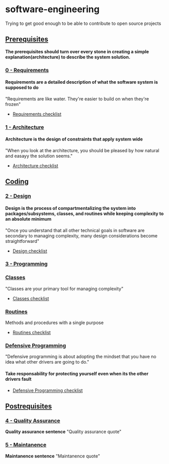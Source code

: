 # software-engineering

Trying to get good enough to be able to contribute to open source projects

## [**Prerequisites**](./PREREQUISITES.md)

**The prerequisites should turn over every stone in creating a simple explanation(architecture) to describe the system solution.**

### [**0 - Requirements**](./requirements/README.md)

#### Requirements are a detailed description of what the software system is supposed to do

"Requirements are like water. They're easier to build on when they're frozen"

* [Requirements checklist](./requirements/CC_CHECKLIST.md)

### [**1 - Architecture**](./architecture/README.md)

#### Architecture is the design of constraints that apply system wide

"When you look at the architecture, you should be pleased by how natural and easayy the solution seems."

* [Architecture checklist](./architecture/CC_CHECKLIST.md)

## [Coding](../idk.yet)

### [**2 - Design**](./design/README.md)

#### Design is the process of compartmentalizing the system into packages/subsystems, classes, and routines while keeping complexity to an absolute minimum

"Once you understand that all other technical goals in software are secondary to managing complexity, many design considerations become straightforward"

* [Design checklist](./design/CC_CHECKLIST.md)

### [**3 - Programming**](./programming/README.md)

### [**Classes**](./programming/classes/README.md)

"Classes are your primary tool for managing complexity"

* [Classes checklist](./programming/classes/CC_CHECKLIST.md)

### [**Routines**](./programming/routines/README.md)

Methods and procedures with a single purpose

* [Routines checklist](./programming/routines/CC_CHECKLIST.md)

### [Defensive Programming](./programming/defensive_programming/README.md)

"Defensive programming is about adopting the mindset that you have no idea what other drivers are going to do."

#### Take responsability for protecting yourself even when its the other drivers fault

* [Defensive Programming checklist](./programming/defensive_programming/CC_CHECKLIST.md)

## [**Postrequisites**](../idk.yet)

### [**4 - Quality Assurance**](./quality_assurance/README.md)

**Quality assurance sentence**
"Quality assurance quote"

### [**5 - Maintanence**](./maintanence/README.md)

**Maintanence sentence**
"Maintanence quote"
